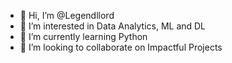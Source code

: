 - 👋 Hi, I’m @Legendllord
- 👀 I’m interested in Data Analytics, ML and DL
- 🌱 I’m currently learning Python
- 💞️ I’m looking to collaborate on Impactful Projects


<!---
Legendllord/Legendllord is a ✨ special ✨ repository because its `README.md` (this file) appears on your GitHub profile.
You can click the Preview link to take a look at your changes.
--->

